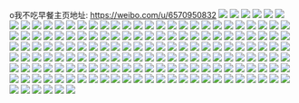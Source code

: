 o我不吃早餐主页地址: https://weibo.com/u/6570950832 
![](https://wx4.sinaimg.cn/mw2000/007aH2tWgy1h96lwm5d7ij30u01sx790.jpg) 
![](https://wx4.sinaimg.cn/mw2000/007aH2tWgy1h96lwkb4r3j30u01sxdjx.jpg) 
![](https://wx4.sinaimg.cn/mw2000/007aH2tWgy1h88ghvf87ij30u0140n5m.jpg) 
![](https://wx4.sinaimg.cn/mw2000/007aH2tWgy1h88efud3lpj30u00zzqa4.jpg) 
![](https://wx4.sinaimg.cn/mw2000/007aH2tWgy1h88efxkxykj30u0140tej.jpg) 
![](https://wx4.sinaimg.cn/mw2000/007aH2tWgy1h88ejo8cg4j30u01400yf.jpg) 
![](https://wx4.sinaimg.cn/mw2000/007aH2tWgy1h88egewij6j30u0141tj5.jpg) 
![](https://wx4.sinaimg.cn/mw2000/007aH2tWgy1h88eftrf03j30u013ogrt.jpg) 
![](https://wx4.sinaimg.cn/mw2000/007aH2tWgy1h88efux5s0j30u00ymdrf.jpg) 
![](https://wx4.sinaimg.cn/mw2000/007aH2tWgy1h88ehdqv53j30u0140dpi.jpg) 
![](https://wx4.sinaimg.cn/mw2000/007aH2tWgy1h88ehd6gaaj30u015y13e.jpg) 
![](https://wx4.sinaimg.cn/mw2000/007aH2tWgy1h88eft4kokj30u014044r.jpg) 
![](https://wx4.sinaimg.cn/mw2000/007aH2tWgy1h7r1ejmg3uj32c0340u0y.jpg) 
![](https://wx4.sinaimg.cn/mw2000/007aH2tWgy1h7k5cxirvcj33402c01kx.jpg) 
![](https://wx4.sinaimg.cn/mw2000/007aH2tWgy1h7k5cyxhwsj32c0340u0x.jpg) 
![](https://wx4.sinaimg.cn/mw2000/007aH2tWgy1h6lm8eeuw3j30u0140anj.jpg) 
![](https://wx4.sinaimg.cn/mw2000/007aH2tWgy1h68k4utn0dj31210u0dnk.jpg) 
![](https://wx4.sinaimg.cn/mw2000/007aH2tWgy1h68k9o2zsdj31400u0aeg.jpg) 
![](https://wx4.sinaimg.cn/mw2000/007aH2tWgy1h68k9ouvnej30u014043h.jpg) 
![](https://wx4.sinaimg.cn/mw2000/007aH2tWgy1h68k9pl5wmj30u0140aee.jpg) 
![](https://wx4.sinaimg.cn/mw2000/007aH2tWgy1h68k9n32hyj31400u0q60.jpg) 
![](https://wx4.sinaimg.cn/mw2000/007aH2tWgy1h68k9qzy0aj30u0140acb.jpg) 
![](https://wx4.sinaimg.cn/mw2000/007aH2tWgy1h68k9s37u8j31400u0k1b.jpg) 
![](https://wx4.sinaimg.cn/mw2000/007aH2tWgy1h5cgemx215j30zo256qke.jpg) 
![](https://wx4.sinaimg.cn/mw2000/007aH2tWgy1h55pya4uaaj32560zo4qq.jpg) 
![](https://wx4.sinaimg.cn/mw2000/007aH2tWgy1h55pycwzjwj32560zo1ky.jpg) 
![](https://wx4.sinaimg.cn/mw2000/007aH2tWgy1h4zuwvhvupj32c0340npd.jpg) 
![](https://wx4.sinaimg.cn/mw2000/007aH2tWgy1h4zuwxpg89j32by2hpe81.jpg) 
![](https://wx4.sinaimg.cn/mw2000/007aH2tWgy1h4zuwyaie4j31hc0u0k2l.jpg) 
![](https://wx4.sinaimg.cn/mw2000/007aH2tWgy1h4xhyt371xj30zo256aqj.jpg) 
![](https://wx4.sinaimg.cn/mw2000/007aH2tWgy1h4rtavdaxsj31400u0tm7.jpg) 
![](https://wx4.sinaimg.cn/mw2000/007aH2tWgy1h4rt9udpm1j30mi0p2gqb.jpg) 
![](https://wx4.sinaimg.cn/mw2000/007aH2tWgy1h4rt8tysnrj31400u04ie.jpg) 
![](https://wx4.sinaimg.cn/mw2000/007aH2tWgy1h4rt7xk0p3j30mi0u0afh.jpg) 
![](https://wx4.sinaimg.cn/mw2000/007aH2tWgy1h4dkipzvuoj30mi0rbwke.jpg) 
![](https://wx4.sinaimg.cn/mw2000/007aH2tWgy1h3p0jyxosrj33402c0kjn.jpg) 
![](https://wx4.sinaimg.cn/mw2000/007aH2tWgy1h3p0ke4cq2j32c0340npe.jpg) 
![](https://wx4.sinaimg.cn/mw2000/007aH2tWgy1h3halo26zuj30u00z9dkn.jpg) 
![](https://wx4.sinaimg.cn/mw2000/007aH2tWgy1h35o8elursj30u013wn3h.jpg) 
![](https://wx4.sinaimg.cn/mw2000/007aH2tWgy1h34rak2diaj30u01407ab.jpg) 
![](https://wx4.sinaimg.cn/mw2000/007aH2tWgy1h34raksh8pj30u0140afr.jpg) 
![](https://wx4.sinaimg.cn/mw2000/007aH2tWgy1h2sz4h9onfj30u00zun25.jpg) 
![](https://wx4.sinaimg.cn/mw2000/007aH2tWgy1h2sz4qefwwj30u0140gph.jpg) 
![](https://wx4.sinaimg.cn/mw2000/007aH2tWgy1h2sz4ymr1dj313s0u07c6.jpg) 
![](https://wx4.sinaimg.cn/mw2000/007aH2tWgy1h2sz51yzsij30u00u047m.jpg) 
![](https://wx4.sinaimg.cn/mw2000/007aH2tWgy1h2sz54c885j30u00u0k0a.jpg) 
![](https://wx4.sinaimg.cn/mw2000/007aH2tWgy1h2sz587f1nj30u00u0do4.jpg) 
![](https://wx4.sinaimg.cn/mw2000/007aH2tWgy1h2sz59bv79j30uc0u0jxi.jpg) 
![](https://wx4.sinaimg.cn/mw2000/007aH2tWgy1h22gq9fs20j30u013s44k.jpg) 
![](https://wx4.sinaimg.cn/mw2000/007aH2tWgy1h22gqa8xe6j30u010wdkd.jpg) 
![](https://wx4.sinaimg.cn/mw2000/007aH2tWgy1h1ebajqc6kj326t2onb2a.jpg) 
![](https://wx4.sinaimg.cn/mw2000/007aH2tWgy1h1eban96e9j32772xlkjm.jpg) 
![](https://wx4.sinaimg.cn/mw2000/007aH2tWgy1h1ebap85bqj32c0340kjn.jpg) 
![](https://wx4.sinaimg.cn/mw2000/007aH2tWgy1h1ebar6i4mj32c03401l0.jpg) 
![](https://wx4.sinaimg.cn/mw2000/007aH2tWgy1h12jn890t7j30u0140dnj.jpg) 
![](https://wx4.sinaimg.cn/mw2000/007aH2tWgy1h0y8p2hzpcj30tl1fy0y3.jpg) 
![](https://wx4.sinaimg.cn/mw2000/007aH2tWgy1h0y8p3c75pj30tz1fxtf0.jpg) 
![](https://wx4.sinaimg.cn/mw2000/007aH2tWgy1h0y8p3ql9sj313u0tutem.jpg) 
![](https://wx4.sinaimg.cn/mw2000/007aH2tWgy1gzql6ghco9j32c0340e82.jpg) 
![](https://wx4.sinaimg.cn/mw2000/007aH2tWgy1gw6n1gw3asj32c03407wi.jpg) 
![](https://wx4.sinaimg.cn/mw2000/007aH2tWgy1gw6n1k71rhj32c03407wi.jpg) 
![](https://wx4.sinaimg.cn/mw2000/007aH2tWgy1gvqqjsb6eqj62ap1q17wh02.jpg) 
![](https://wx4.sinaimg.cn/mw2000/007aH2tWgy1gvqqjux206j62ds1scqv502.jpg) 
![](https://wx4.sinaimg.cn/mw2000/007aH2tWgy1gvqqjynq5lj62ds1scqv502.jpg) 
![](https://wx4.sinaimg.cn/mw2000/007aH2tWgy1gvoerx4b2zj62c0340e8202.jpg) 
![](https://wx4.sinaimg.cn/mw2000/007aH2tWgy1gvoes41wetj60yi22oe8202.jpg) 
![](https://wx4.sinaimg.cn/mw2000/007aH2tWgy1gvcqgzjruuj62c0340u0y02.jpg) 
![](https://wx4.sinaimg.cn/mw2000/007aH2tWgy1guueum45joj61eo2401kx02.jpg) 
![](https://wx4.sinaimg.cn/mw2000/007aH2tWgy1guue9kzs9oj62401eoe4x02.jpg) 
![](https://wx4.sinaimg.cn/mw2000/007aH2tWgy1guuedcospjj60yi22o7ik02.jpg) 
![](https://wx4.sinaimg.cn/mw2000/007aH2tWgy1guue5rgvhlj62c0340x6p02.jpg) 
![](https://wx4.sinaimg.cn/mw2000/007aH2tWgy1guue5tf817j61jv1y21kx02.jpg) 
![](https://wx4.sinaimg.cn/mw2000/007aH2tWgy1guzni303ejj62c0340npe02.jpg) 
![](https://wx4.sinaimg.cn/mw2000/007aH2tWgy1guu12nipo4j62c03407wi02.jpg) 
![](https://wx4.sinaimg.cn/mw2000/007aH2tWgy1guu12kdi29j62c03404qq02.jpg) 
![](https://wx4.sinaimg.cn/mw2000/007aH2tWgy1guu12pavrwj60rs2cm1kx02.jpg) 
![](https://wx4.sinaimg.cn/mw2000/007aH2tWgy1guu12r108nj60rs2uu7wh02.jpg) 
![](https://wx4.sinaimg.cn/mw2000/007aH2tWgy1gunczro3gwj62c0340qv502.jpg) 
![](https://wx4.sinaimg.cn/mw2000/007aH2tWgy1gubt44rq66j62ds1scnpd02.jpg) 
![](https://wx4.sinaimg.cn/mw2000/007aH2tWgy1gubt475ir8j63402c0u0x02.jpg) 
![](https://wx4.sinaimg.cn/mw2000/007aH2tWgy1gu1dtngdnxj62c0340u0x02.jpg) 
![](https://wx4.sinaimg.cn/mw2000/007aH2tWgy1gu1dtrgde3j62br2ng1ky02.jpg) 
![](https://wx4.sinaimg.cn/mw2000/007aH2tWgy1gu1dtsh660j61sc1scu0x02.jpg) 
![](https://wx4.sinaimg.cn/mw2000/007aH2tWgy1gu1dttlgymj62c02c0kjl02.jpg) 
![](https://wx4.sinaimg.cn/mw2000/007aH2tWgy1gu1du2hs6vj62c0340hdx02.jpg) 
![](https://wx4.sinaimg.cn/mw2000/007aH2tWgy1gu1du58mofj62c0340x6p02.jpg) 
![](https://wx4.sinaimg.cn/mw2000/007aH2tWgy1gu1dtuuoiuj62822yrnpd02.jpg) 
![](https://wx4.sinaimg.cn/mw2000/007aH2tWgy1gu1dtwy74ij626p2wxe8402.jpg) 
![](https://wx4.sinaimg.cn/mw2000/007aH2tWgy1gu1dtz37p8j62512usb2c02.jpg) 
![](https://wx4.sinaimg.cn/mw2000/007aH2tWgy1gtgpr82hmsj32ds1kd7my.jpg) 
![](https://wx4.sinaimg.cn/mw2000/007aH2tWgy1gtgpr9npwqj32c0340x6q.jpg) 
![](https://wx4.sinaimg.cn/mw2000/007aH2tWgy1gri5o952igj32c02c0b2a.jpg) 
![](https://wx4.sinaimg.cn/mw2000/007aH2tWgy1gri5obnl1oj323l2c0npd.jpg) 
![](https://wx4.sinaimg.cn/mw2000/007aH2tWgy1gri5ocpwqij31xn1xnh6v.jpg) 
![](https://wx4.sinaimg.cn/mw2000/007aH2tWgy1gri5o6bo4rj31x41x41kx.jpg) 
![](https://wx4.sinaimg.cn/mw2000/007aH2tWgy1gri5odxbh9j31wt2j47wh.jpg) 
![](https://wx4.sinaimg.cn/mw2000/007aH2tWgy1gri5ofrioej32yo1o04qp.jpg) 
![](https://wx4.sinaimg.cn/mw2000/007aH2tWgy1gq5p821h0rj31sc2ds4qp.jpg) 
![](https://wx4.sinaimg.cn/mw2000/007aH2tWgy1gq5p83hpjpj31sc2ds1kx.jpg) 
![](https://wx4.sinaimg.cn/mw2000/007aH2tWgy1gq5p7xw7e9j30yi0yiwqg.jpg) 
![](https://wx4.sinaimg.cn/mw2000/007aH2tWgy1gq5p87f580j31sc2ds1ky.jpg) 
![](https://wx4.sinaimg.cn/mw2000/007aH2tWgy1gq5p8bibstj32c0340kjm.jpg) 
![](https://wx4.sinaimg.cn/mw2000/007aH2tWgy1gq5lhicx7oj32c0340dti.jpg) 
![](https://wx4.sinaimg.cn/mw2000/007aH2tWgy1gq5lhlfwvkj32c0340e82.jpg) 
![](https://wx4.sinaimg.cn/mw2000/007aH2tWgy1gq5lhqo3n2j32c0340hdu.jpg) 
![](https://wx4.sinaimg.cn/mw2000/007aH2tWgy1gq5lhs3uxgj32c01t1hdt.jpg) 
![](https://wx4.sinaimg.cn/mw2000/007aH2tWgy1gq5lhtleawj32ds1scnpd.jpg) 
![](https://wx4.sinaimg.cn/mw2000/007aH2tWgy1gpf078mhbfj33402c07wi.jpg) 
![](https://wx4.sinaimg.cn/mw2000/007aH2tWgy1gpf07dp9orj33402c0e81.jpg) 
![](https://wx4.sinaimg.cn/mw2000/007aH2tWgy1gpf6e34m86j32c02dn7wh.jpg) 
![](https://wx4.sinaimg.cn/mw2000/007aH2tWgy1gpf07ntqslj32c03404qq.jpg) 
![](https://wx4.sinaimg.cn/mw2000/007aH2tWgy1gpf07t6h5ej32c03407wi.jpg) 
![](https://wx4.sinaimg.cn/mw2000/007aH2tWgy1gp11vcfklrj32c0340kjl.jpg) 
![](https://wx4.sinaimg.cn/mw2000/007aH2tWgy1gp0yvqzuz2j32c0340e82.jpg) 
![](https://wx4.sinaimg.cn/mw2000/007aH2tWgy1gp0yvprehgj32c0340kjl.jpg) 
![](https://wx4.sinaimg.cn/mw2000/007aH2tWgy1gorsiu4qiqj31400u0b29.jpg) 
![](https://wx4.sinaimg.cn/mw2000/007aH2tWgy1gorsiuypsmj315o0u0e81.jpg) 
![](https://wx4.sinaimg.cn/mw2000/007aH2tWgy1gorsivppm1j30tu0ya4qp.jpg) 
![](https://wx4.sinaimg.cn/mw2000/007aH2tWgy1gorsjb2zvvj30u00u04qp.jpg) 
![](https://wx4.sinaimg.cn/mw2000/007aH2tWgy1gorsizky46j32c02c0x6s.jpg) 
![](https://wx4.sinaimg.cn/mw2000/007aH2tWgy1gorsj16jj5j32c02c0hdw.jpg) 
![](https://wx4.sinaimg.cn/mw2000/007aH2tWgy1gorsj2ihmqj322b22be83.jpg) 
![](https://wx4.sinaimg.cn/mw2000/007aH2tWgy1gorsk5uc9sj30u00u07wh.jpg) 
![](https://wx4.sinaimg.cn/mw2000/007aH2tWgy1goihtmi6q7j31sc2dsqv5.jpg) 
![](https://wx4.sinaimg.cn/mw2000/007aH2tWgy1goihtrf8mhj32c0340npe.jpg) 
![](https://wx4.sinaimg.cn/mw2000/007aH2tWgy1gpa6sht059j32c0340x6q.jpg) 
![](https://wx4.sinaimg.cn/mw2000/007aH2tWgy1go3o40vozxj30ot1cbwjw.jpg) 
![](https://wx4.sinaimg.cn/mw2000/007aH2tWgy1gnomurz7iqj32c03407wj.jpg) 
![](https://wx4.sinaimg.cn/mw2000/007aH2tWgy1gnomuy21v0j33402c0qv7.jpg) 
![](https://wx4.sinaimg.cn/mw2000/007aH2tWgy1gnomuzhxunj31hs1jtng2.jpg) 
![](https://wx4.sinaimg.cn/mw2000/007aH2tWgy1gnomv41h3zj33402c0kjl.jpg) 
![](https://wx4.sinaimg.cn/mw2000/007aH2tWgy1gnomv6mmomj33402c0ka8.jpg) 
![](https://wx4.sinaimg.cn/mw2000/007aH2tWgy1gnomv9p4ydj32c03404qp.jpg) 
![](https://wx4.sinaimg.cn/mw2000/007aH2tWgy1gn9ch78a9tj33402c0x6r.jpg) 
![](https://wx4.sinaimg.cn/mw2000/007aH2tWgy1gn5wovxc8fj32c0340kjl.jpg) 
![](https://wx4.sinaimg.cn/mw2000/007aH2tWgy1gn5wozrz7dj32ax23ae7v.jpg) 
![](https://wx4.sinaimg.cn/mw2000/007aH2tWgy1gn5wp37l9ej32572577wh.jpg) 
![](https://wx4.sinaimg.cn/mw2000/007aH2tWgy1gk8wx9grrgj31sc2dsh5h.jpg) 
![](https://wx4.sinaimg.cn/mw2000/007aH2tWgy1gk8wxfiioaj32ds1sc184.jpg) 
![](https://wx4.sinaimg.cn/mw2000/007aH2tWgy1gk8wx1qaxyj32ds1sckia.jpg) 
![](https://wx4.sinaimg.cn/mw2000/007aH2tWgy1gk8wy70c6bj32c03404qq.jpg) 
![](https://wx4.sinaimg.cn/mw2000/007aH2tWgy1ggojfbatucj31pr2abu0x.jpg) 
![](https://wx4.sinaimg.cn/mw2000/007aH2tWgy1ggojf90cc9j31o01o0u0x.jpg) 
![](https://wx4.sinaimg.cn/mw2000/007aH2tWgy1ggojfdexfyj32c03401kx.jpg) 
![](https://wx4.sinaimg.cn/mw2000/007aH2tWgy1gghnf6mc15j32ds1scb2a.jpg) 
![](https://wx4.sinaimg.cn/mw2000/007aH2tWgy1gghnf7h1cmj30q21abtex.jpg) 
![](https://wx4.sinaimg.cn/mw2000/007aH2tWgy1gg2iltyijjj31sc2ds7wi.jpg) 
![](https://wx4.sinaimg.cn/mw2000/007aH2tWgy1gg2ilrr3fmj32c0340hdt.jpg) 
![](https://wx4.sinaimg.cn/mw2000/007aH2tWgy1geehbnl0ooj32c03401ky.jpg) 
![](https://wx4.sinaimg.cn/mw2000/007aH2tWgy1geehbxllvdj32ds1scb29.jpg) 
![](https://wx4.sinaimg.cn/mw2000/007aH2tWgy1geehce0egcj32c03407wi.jpg) 
![](https://wx4.sinaimg.cn/mw2000/007aH2tWgy1geehclhpqlj33402c04qp.jpg) 
![](https://wx4.sinaimg.cn/mw2000/007aH2tWgy1ge307dn989j32561vhb29.jpg) 
![](https://wx4.sinaimg.cn/mw2000/007aH2tWgy1gdvkgefxwjj31400u0gq3.jpg) 
![](https://wx4.sinaimg.cn/mw2000/007aH2tWgy1gdvkgdttp4j31400u079q.jpg) 
![](https://wx4.sinaimg.cn/mw2000/007aH2tWgy1gd6qvpzkxej32c0340qv6.jpg) 
![](https://wx4.sinaimg.cn/mw2000/007aH2tWgy1gd6qvspdd6j32c02c0kjo.jpg) 
![](https://wx4.sinaimg.cn/mw2000/007aH2tWgy1gbddbb8m11j32c028tqv5.jpg) 
![](https://wx4.sinaimg.cn/mw2000/007aH2tWgy1g8u4mlhhv3j32c0340kjl.jpg) 
![](https://wx4.sinaimg.cn/mw2000/007aH2tWgy1g8u4mpy7zyj33402c0x6p.jpg) 
![](https://wx4.sinaimg.cn/mw2000/007aH2tWly1g8s24ae9r1j31sc2dsx6p.jpg) 
![](https://wx4.sinaimg.cn/mw2000/007aH2tWly1g8s246tayuj32ds1scx6p.jpg) 
